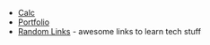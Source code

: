 
- [Calc](http://gnuns.github.io/random/calc)
- [Portfolio](http://gnuns.github.io/random/portfolio)
- [Random Links](https://github.com/gnuns/ref) - awesome links to learn tech stuff
